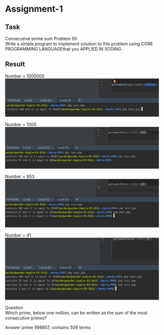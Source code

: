 # Assignment-1
## Task
Consecutive prime sum Problem 50   
Write a simple program to implement solution to this problem using CORE PROGRAMMING LANGUAGEthat you APPLIED IN SODING

## Result 

Number = 1000000
![Screenshot](i_1000000.png)  

Number = 1000
![Screenshot](i_1000.png)

Number = 953
![Screenshot](i_953.png)

Number = 41
![Screenshot](i_41.png)

Question   
Which prime, below one-million, can be written as the sum of the most consecutive primes?  

Answer
prime 998857, contains 509 terms